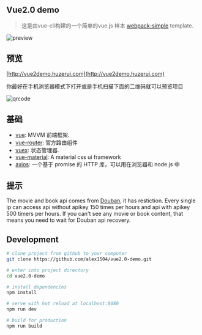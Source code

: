## Vue2.0 demo
> 这是由vue-cli构建的一个简单的vue.js 样本 [webpack-simple](https://github.com/vuejs-templates/webpack-simple) template.

![preview](http://huzerui.com/vue2.0-demo/statics/img/readme/desc-1.gif)

## 预览
[http://vue2demo.huzerui.com](http://vue2demo.huzerui.com)

你最好在手机浏览器模式下打开或是手机扫描下面的二维码就可以预览项目

![qrcode](http://huzerui.com/vue2.0-demo/statics/img/readme/qrcode.png)

## 基础
- [vue](https://vuejs.org/):  MVVM 前端框架.
- [vue-router](https://router.vuejs.org/): 官方路由组件
- [vuex](https://vuex.vuejs.org/): 状态管理器.
- [vue-material](https://vue-material-old.netlify.com/#/):  A material css ui framework
- [axios](https://github.com/axios/axios):  一个基于 promise 的 HTTP 库，可以用在浏览器和 node.js 中

## 提示
The movie and book api comes from [Douban](https://developers.douban.com/wiki/?title=guide), it has restiction.
Every single ip can access api without apikey 150 times per hours and api with apikey 500 timers per hours. If you can't see any movie or book content, that means you need to wait for Douban api recovery.

## Development
``` bash
# clone project from github to your computer
git clone https://github.com/alex1504/vue2.0-demo.git

# enter into project directory
cd vue2.0-demo

# install dependencies
npm install

# serve with hot reload at localhost:8080
npm run dev

# build for production
npm run build
```
